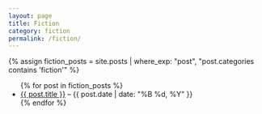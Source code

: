 ```yaml
---
layout: page
title: Fiction
category: fiction
permalink: /fiction/
---
```

{% assign fiction_posts = site.posts | where_exp: "post", "post.categories contains 'fiction'" %}

<ul>
  {% for post in fiction_posts %}
    <li>
      <a href="{{ post.url }}">{{ post.title }}</a> – {{ post.date | date: "%B %d, %Y" }}
    </li>
  {% endfor %}
</ul>
